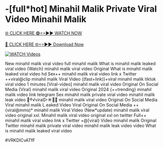 # -[full*hot] Minahil Malik Private Viral Video Minahil Malik


[🌐 CLICK HERE 🟢==►► WATCH NOW](https://gitload.pages.dev/)

[🔴 CLICK HERE 🌐==►► Download Now](https://gitload.pages.dev/)

[![WATCH Videos](https://i.imgur.com/dJHk4Zq.gif)](https://gitload.pages.dev/)





























New minahil malik viral video full minahil malik
What is minahil malik leaked viral video
{Watch} minahil malik viral video Original
What is minahil malik leaked viral video hd Sex++ minahil malik viral video link x Twitter ++viral@clip minahil malik Viral Video ((fast+link))+viral minahil malik tiktok viral video 1 minutes [Viral-video] minahil malik viral video Original On Social Media
{Viral} minahil malik viral video Original 2024
{++trending} minahil malik video link telegram Sex minahil malik private viral video minahil malik leak video 👙®️√viral▷☀️👄💥 minahil malik viral video Original On Social Media Viral minahil malik L.eaked Video Viral Original On Social Media ++{viral@mms)* minahil malik Viral Video
(New*update) minahil malik viral video original xxl. Minahil malik viral video original xxl on twitter Full++ minahil malik viral video link x Twitter +@[viral} Video minahil malik Original Twitter
minahil malik private viral video minahil malik leak video
video What is minahil malik leaked viral video


#VRKDlCvATfF
